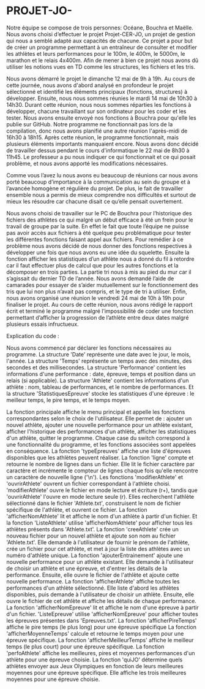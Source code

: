# PROJET-JO-

Notre équipe se compose de trois personnes: Océane, Bouchra et Maëlle. Nous avons choisi d’effectuer le projet Projet-CER-JO, un projet de gestion qui nous a semblé adapté aux capacités de chacune. Ce projet a pour but de créer un programme permettant à un entraîneur de consulter et modifier les athlètes et leurs performances pour le 100m, le 400m, le 5000m, le marathon et le relais 4x400m. Afin de mener à bien ce projet nous avons dû utiliser les notions vues en TD comme les structures, les fichiers et les tris.

Nous avons démarré le projet le dimanche 12 mai de 9h à 19h. Au cours de cette journée, nous avons d'abord analysé en profondeur le projet sélectionné et identifié les éléments principaux (fonctions, structures) à développer. Ensuite, nous nous sommes réunies le mardi 14 mai de 10h30 à 14h30. Durant cette réunion, nous nous sommes réparties les fonctions à développer, chacune travaillant sur son ordinateur pour les coder et les tester. Nous avons ensuite envoyé nos fonctions à Bouchra pour qu'elle les publie sur GitHub. Notre programme ne fonctionnait pas lors de la compilation, donc nous avons planifié une autre réunion l'après-midi de 16h30 à 18h15. Après cette réunion, le programme fonctionnait, mais plusieurs éléments importants manquaient encore. Nous avons donc décidé de travailler dessus pendant le cours d'informatique le 22 mai de 8h30 à 11h45. Le professeur a pu nous indiquer ce qui fonctionnait et ce qui posait problème, et nous avons apporté les modifications nécessaires.

Comme vous l’avez lu nous avons eu beaucoup de réunions car nous avons porté beaucoup d’importance à la communication au sein du groupe et à l’avancée homogène et régulière du projet. De plus, le fait de travailler ensemble nous a permis de mieux comprendre nos difficultés et surtout de mieux les résoudre car chacune disait ce qu’elle pensait ouvertement.

Nous avons choisi de travailler sur le PC de Bouchra pour l’historique des fichiers des athlètes ce qui malgré un début efficace à été un frein pour le travail de groupe par la suite. En effet le fait que toute l’équipe ne puisse pas avoir accès aux fichiers à été quelque peu problématique pour tester les différentes fonctions faisant appel aux fichiers. Pour remédier à ce problème nous avons décidé de nous donner des fonctions respectives à développer une fois que nous avons eu une idée du squelette. Ensuite la fonction afficher les statistiques d’un athlète nous a donné du fil à retordre car il faut effectuer plus de calcul que pour les autres fonctions et la décomposer en trois parties. La partie tri nous à mis au pied du mur car il s’agissait du dernier TD de l’année. Nous avons demandé l’aide de camarades pour essayer de s’aider mutuellement sur le fonctionnement des tris que lui non plus n’avait pas compris, et le type de tri à utiliser. 
Enfin, nous avons organisé une réunion le vendredi 24 mai de 10h à 19h pour finaliser le projet. Au cours de cette réunion, nous avons rédigé le rapport écrit et terminé le programme malgré l’impossibilité de coder une fonction permettant d’afficher la progression de l’athlète entre deux dates malgré plusieurs essais infructueux.

Explication du code : 

Nous avons commencé par déclarer les fonctions nécessaires au programme. La structure 'Date' représente une date avec le jour, le mois, l'année. La structure 'Temps' représente un temps avec des minutes, des secondes et des millisecondes. La structure 'Performance' contient les informations d'une performance : date, épreuve, temps et position dans un relais (si applicable). La structure 'Athlete' contient les informations d'un athlète : nom, tableau de performances, et le nombre de performances. Et la structure 'StatistiquesEpreuve' stocke les statistiques d'une épreuve : le meilleur temps, le pire temps, et le temps moyen.

La fonction principale affiche le menu principal et appelle les fonctions correspondantes selon le choix de l'utilisateur. Elle permet de : ajouter un nouvel athlète, ajouter une nouvelle performance pour un athlète existant, afficher l'historique des performances d'un athlète, afficher les statistiques d'un athlète, quitter le programme. Chaque case du switch correspond à une fonctionnalité du programme, et les fonctions associées sont appelées en conséquence. 
La fonction 'typeEpreuves' affiche une liste d'épreuves disponibles que les athlètes peuvent réaliser. 
La fonction 'ligne' compte et retourne le nombre de lignes dans un fichier. Elle lit le fichier caractère par caractère et incrémente le compteur de lignes chaque fois qu'elle rencontre un caractère de nouvelle ligne ('\n'). 
Les fonctions 'modifierAthlete' et 'ouvrirAthlete' ouvrent un fichier correspondant à l'athlète choisi. 'modifierAthlete' ouvre le fichier en mode lecture et écriture (r+), tandis que 'ouvrirAthlete' l'ouvre en mode lecture seule (r). Elles recherchent l'athlète sélectionné dans le fichier 'Athlete.txt', construisent le nom de fichier spécifique de l'athlète, et ouvrent ce fichier.
La fonction 'afficherNomAthlete' lit et affiche le nom d'un athlète à partir d'un fichier. Et la fonction 'ListeAthlete' utilise 'afficherNomAthlete' pour afficher tous les athlètes présents dans 'Athlete.txt'.
La fonction 'creeAthlete' crée un nouveau fichier pour un nouvel athlète et ajoute son nom au fichier 'Athlete.txt'. Elle demande à l'utilisateur de fournir le prénom de l'athlète, crée un fichier pour cet athlète, et met à jour la liste des athlètes avec un numéro d'athlète unique.
La fonction 'ajouterEntrainement' ajoute une nouvelle performance pour un athlète existant. Elle demande à l'utilisateur de choisir un athlète et une épreuve, et d'entrer les détails de la performance. Ensuite, elle ouvre le fichier de l'athlète et ajoute cette nouvelle performance.
La fonction 'afficherAthlete' affiche toutes les performances d'un athlète sélectionné. Elle liste d'abord les athlètes disponibles, puis demande à l'utilisateur de choisir un athlète. Ensuite, elle ouvre le fichier de cet athlète et affiche les détails de chaque performance.
La fonction 'afficherNomEpreuve' lit et affiche le nom d'une épreuve à partir d'un fichier. 'ListeEpreuve' utilise 'afficherNomEpreuve' pour afficher toutes les épreuves présentes dans 'Epreuves.txt'.
La fonction 'afficherPireTemps' affiche le pire temps (le plus long) pour une épreuve spécifique
La fonction 'afficherMoyenneTemps' calcule et retourne le temps moyen pour une épreuve spécifique.
La fonction 'afficherMeilleurTemps' affiche le meilleur temps (le plus court) pour une épreuve spécifique.
La fonction 'perfoAthlete' affiche les meilleures, pires et moyennes performances d'un athlète pour une épreuve choisie.
La fonction 'quiJO' détermine quels athlètes envoyer aux Jeux Olympiques en fonction de leurs meilleures moyennes pour une épreuve spécifique. Elle affiche les trois meilleures moyennes pour une épreuve choisie.
